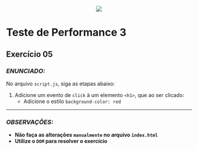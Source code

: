<p align="center">
    <img src="https://www.infnet.edu.br/infnet/wp-content/themes/infnet.homepage//assets/img/LogoInfnetRodape.png"/>
</p>

# Teste de Performance 3

## Exercício 05

### _ENUNCIADO:_

No arquivo `script.js`, siga as etapas abaixo:

1. Adicione um evento de `click` à um elemento `<h1>`, que ao ser clicado:
    - Adicione o estilo `background-color: red`

---

### _OBSERVAÇÕES:_

- **Não faça as alterações `manualmente` no arquivo `index.html`**
- **Utilize o `DOM` para resolver o exercício**
